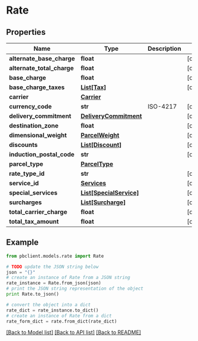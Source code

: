 # Rate


## Properties
Name | Type | Description | Notes
------------ | ------------- | ------------- | -------------
**alternate_base_charge** | **float** |  | [optional] 
**alternate_total_charge** | **float** |  | [optional] 
**base_charge** | **float** |  | [optional] 
**base_charge_taxes** | [**List[Tax]**](Tax.md) |  | [optional] 
**carrier** | [**Carrier**](Carrier.md) |  | 
**currency_code** | **str** | ISO-4217 | [optional] 
**delivery_commitment** | [**DeliveryCommitment**](DeliveryCommitment.md) |  | [optional] 
**destination_zone** | **float** |  | [optional] 
**dimensional_weight** | [**ParcelWeight**](ParcelWeight.md) |  | [optional] 
**discounts** | [**List[Discount]**](Discount.md) |  | [optional] 
**induction_postal_code** | **str** |  | [optional] 
**parcel_type** | [**ParcelType**](ParcelType.md) |  | 
**rate_type_id** | **str** |  | [optional] 
**service_id** | [**Services**](Services.md) |  | [optional] 
**special_services** | [**List[SpecialService]**](SpecialService.md) |  | [optional] 
**surcharges** | [**List[Surcharge]**](Surcharge.md) |  | [optional] 
**total_carrier_charge** | **float** |  | [optional] 
**total_tax_amount** | **float** |  | [optional] 

## Example

```python
from pbclient.models.rate import Rate

# TODO update the JSON string below
json = "{}"
# create an instance of Rate from a JSON string
rate_instance = Rate.from_json(json)
# print the JSON string representation of the object
print Rate.to_json()

# convert the object into a dict
rate_dict = rate_instance.to_dict()
# create an instance of Rate from a dict
rate_form_dict = rate.from_dict(rate_dict)
```
[[Back to Model list]](../README.md#documentation-for-models) [[Back to API list]](../README.md#documentation-for-api-endpoints) [[Back to README]](../README.md)


